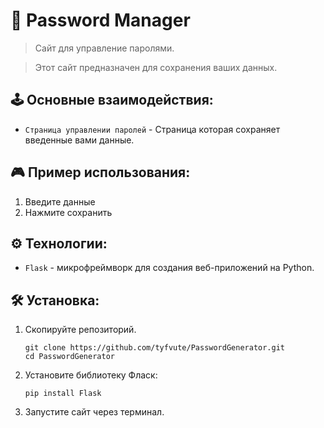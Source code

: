 **🔐 Password Manager**
=
>Сайт для управление паролями.

>Этот сайт предназначен для сохранения ваших данных.

🕹 Основные взаимодействия:
-
- `Страница управлении паролей` - Страница которая сохраняет введенные вами данные.

🎮 Пример использования:
-
1. Введите данные
2. Нажмите сохранить

⚙ Технологии:
-
- `Flask` - микрофреймворк для создания веб-приложений на Python.

🛠 Установка:
-

1. Скопируйте репозиторий.

       git clone https://github.com/tyfvute/PasswordGenerator.git
       cd PasswordGenerator

3. Установите библиотеку Фласк:

       pip install Flask

4. Запустите сайт через терминал.
